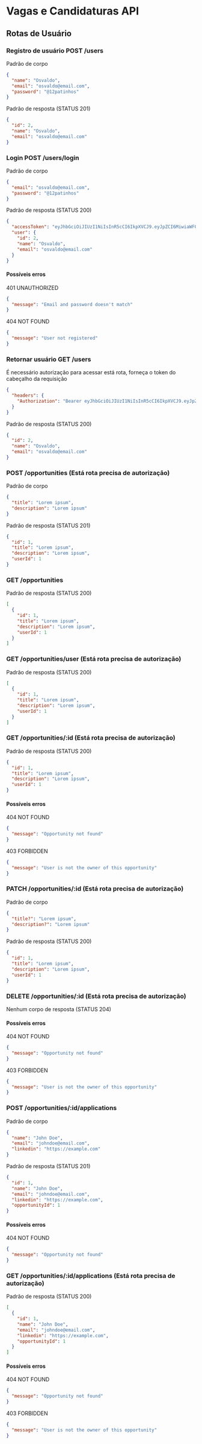 # Vagas e Candidaturas API

## Rotas de Usuário

### Registro de usuário POST /users

Padrão de corpo

```json
{
  "name": "Osvaldo",
  "email": "osvaldo@email.com",
  "password": "@12patinhos"
}
```

Padrão de resposta (STATUS 201)

```json
{
  "id": 2,
  "name": "Osvaldo",
  "email": "osvaldo@email.com"
}
```

### Login POST /users/login

Padrão de corpo

```json
{
  "email": "osvaldo@email.com",
  "password": "@12patinhos"
}
```

Padrão de resposta (STATUS 200)

```json
{
  "accessToken": "eyJhbGciOiJIUzI1NiIsInR5cCI6IkpXVCJ9.eyJpZCI6MiwiaWF0IjoxNzAwNzQ0MTkzfQ.2cBz7ugLGJGw2HvoDxn_3u5FOBUo6tKjkwLpRG7ra-Q",
  "user": {
    "id": 2,
    "name": "Osvaldo",
    "email": "osvaldo@email.com"
  }
}
```

#### Possíveis erros

401 UNAUTHORIZED

```json
{
  "message": "Email and password doesn't match"
}
```

404 NOT FOUND

```json
{
  "message": "User not registered"
}
```

### Retornar usuário GET /users

É necessário autorização para acessar está rota, forneça o token do cabeçalho da requisição

```json
{
  "headers": {
    "Authorization": "Bearer eyJhbGciOiJIUzI1NiIsInR5cCI6IkpXVCJ9.eyJpZCI6MiwiaWF0IjoxNzAwNzQ0NzkyfQ.pSaxG1zUp99DyI-yum_3GrpV-AJAk38B-heEE60uOMk"
  }
}
```

Padrão de resposta (STATUS 200)

```json
{
  "id": 2,
  "name": "Osvaldo",
  "email": "osvaldo@email.com"
}
```

### POST /opportunities (Está rota precisa de autorização)

Padrão de corpo

```json
{
  "title": "Lorem ipsum",
  "description": "Lorem ipsum"
}
```

Padrão de resposta (STATUS 201)

```json
{
  "id": 1,
  "title": "Lorem ipsum",
  "description": "Lorem ipsum",
  "userId": 1
}
```

### GET /opportunities

Padrão de resposta (STATUS 200)

```json
[
  {
    "id": 1,
    "title": "Lorem ipsum",
    "description": "Lorem ipsum",
    "userId": 1
  }
]
```

### GET /opportunities/user (Está rota precisa de autorização)

Padrão de resposta (STATUS 200)

```json
[
  {
    "id": 1,
    "title": "Lorem ipsum",
    "description": "Lorem ipsum",
    "userId": 1
  }
]
```

### GET /opportunities/:id (Está rota precisa de autorização)

Padrão de resposta (STATUS 200)

```json
{
  "id": 1,
  "title": "Lorem ipsum",
  "description": "Lorem ipsum",
  "userId": 1
}
```

#### Possíveis erros

404 NOT FOUND

```json
{
  "message": "Opportunity not found"
}
```

403 FORBIDDEN

```json
{
  "message": "User is not the owner of this opportunity"
}
```

### PATCH /opportunities/:id (Está rota precisa de autorização)

Padrão de corpo

```json
{
  "title?": "Lorem ipsum",
  "description?": "Lorem ipsum"
}
```

Padrão de resposta (STATUS 200)

```json
{
  "id": 1,
  "title": "Lorem ipsum",
  "description": "Lorem ipsum",
  "userId": 1
}
```

### DELETE /opportunities/:id (Está rota precisa de autorização)

Nenhum corpo de resposta (STATUS 204)

#### Possíveis erros

404 NOT FOUND

```json
{
  "message": "Opportunity not found"
}
```

403 FORBIDDEN

```json
{
  "message": "User is not the owner of this opportunity"
}
```

### POST /opportunities/:id/applications

Padrão de corpo

```json
{
  "name": "John Doe",
  "email": "johndoe@email.com",
  "linkedin": "https://example.com"
}
```

Padrão de resposta (STATUS 201)

```json
{
  "id": 1,
  "name": "John Doe",
  "email": "johndoe@email.com",
  "linkedin": "https://example.com",
  "opportunityId": 1
}
```

#### Possíveis erros

404 NOT FOUND

```json
{
  "message": "Opportunity not found"
}
```

### GET /opportunities/:id/applications (Está rota precisa de autorização)

Padrão de resposta (STATUS 200)

```json
[
  {
    "id": 1,
    "name": "John Doe",
    "email": "johndoe@email.com",
    "linkedin": "https://example.com",
    "opportunityId": 1
  }
]
```

#### Possíveis erros

404 NOT FOUND

```json
{
  "message": "Opportunity not found"
}
```

403 FORBIDDEN

```json
{
  "message": "User is not the owner of this opportunity"
}
```
